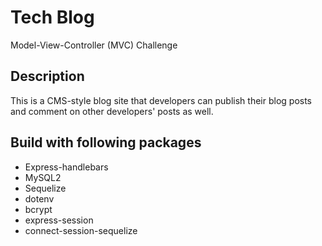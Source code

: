# Tech Blog
Model-View-Controller (MVC) Challenge
## Description
This is a CMS-style blog site that developers can publish their blog posts and comment on other developers' posts as well.

## Build with following packages
- Express-handlebars
- MySQL2
- Sequelize
- dotenv
- bcrypt
- express-session
- connect-session-sequelize